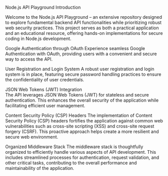 
Node.js API Playground
Introduction

Welcome to the Node.js API Playground – an extensive repository designed to explore fundamental backend API functionalities while prioritizing robust web security practices. This project serves as both a practical application and an educational resource, offering hands-on implementations for secure coding in Node.js development.

Google Authentication through OAuth
Experience seamless Google Authentication with OAuth, providing users with a convenient and secure way to access the API.

User Registration and Login System
A robust user registration and login system is in place, featuring secure password handling practices to ensure the confidentiality of user credentials.

JSON Web Tokens (JWT) Integration   
The API leverages JSON Web Tokens (JWT) for stateless and secure authentication. This enhances the overall security of the application while facilitating efficient user management.

Content Security Policy (CSP) Headers
The implementation of Content Security Policy (CSP) headers fortifies the application against common web vulnerabilities such as cross-site scripting (XSS) and cross-site request forgery (CSRF). This proactive approach helps create a more resilient and secure web environment.

Organized Middleware Stack
The middleware stack is thoughtfully organized to efficiently handle various aspects of API development. This includes streamlined processes for authentication, request validation, and other critical tasks, contributing to the overall performance and maintainability of the application.
